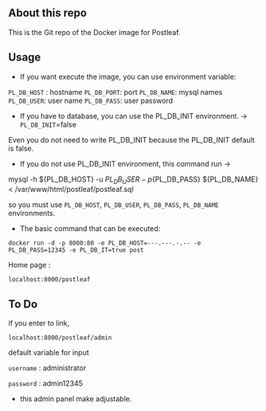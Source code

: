## About this repo


This is the Git repo of the Docker image for Postleaf.

## Usage

* If you want execute the image, you can use environment variable:

`PL_DB_HOST` : hostname
`PL_DB_PORT`: port
`PL_DB_NAME`: mysql names
`PL_DB_USER`: user name
`PL_DB_PASS`: user password

* If you have to database, you can use the PL_DB_INIT environment. -> `PL_DB_INIT`=false

Even you do not need to write PL_DB_INIT because the PL_DB_INIT default is false.


* If you do not use PL_DB_INIT environment, this command run ->

 mysql -h ${PL_DB_HOST} -u ${PL_DB_USER} -p${PL_DB_PASS} ${PL_DB_NAME} < /var/www/html/postleaf/postleaf.sql

so you must use `PL_DB_HOST`, `PL_DB_USER`, `PL_DB_PASS`, `PL_DB_NAME` environments.

* The basic command that can be executed:

```
docker run -d -p 8000:80 -e PL_DB_HOST=---.---.-.-- -e PL_DB_PASS=12345 -e PL_DB_IT=true post
```

Home page :

`localhost:8000/postleaf`

## To Do

if you enter to link,

`localhost:8000/postleaf/admin`

default variable for input

`username` : administrator

`password` : admin12345

* this admin panel make adjustable.
